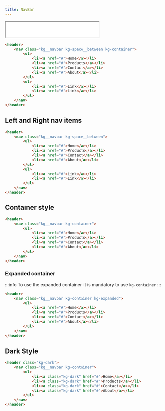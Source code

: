 ```yaml
---
title: NavBar
---
```


<link rel="stylesheet" href="https://cdn.jsdelivr.net/npm/kagaristyle@1.1.5/dist/css/common.min.css"/>


<div class="example">
    <iframe src="/embed/nav.html" class="iframe" height="50px"></iframe>
</div>

```html
<header>
    <nav class="kg__navbar kg-space__between kg-container">
        <ul>
            <li><a href="#">Home</a></li>
            <li><a href="#">Products</a></li>
            <li><a href="#">Contact</a></li>
            <li><a href="#">About</a></li>
        </ul>
        <ul>
            <li><a href="#">Link</a></li>
            <li><a href="#">Link</a></li>
        </ul>
    </nav>
</header>
```

## Left and Right nav items

```html
<header>
    <nav class="kg__navbar kg-space__between">
        <ul>
            <li><a href="#">Home</a></li>
            <li><a href="#">Products</a></li>
            <li><a href="#">Contact</a></li>
            <li><a href="#">About</a></li>
        </ul>
        <ul>
            <li><a href="#">Link</a></li>
            <li><a href="#">Link</a></li>
        </ul>
    </nav>
</header>
```

## Container style

```html
<header>
    <nav class="kg__navbar kg-container">
        <ul>
            <li><a href="#">Home</a></li>
            <li><a href="#">Products</a></li>
            <li><a href="#">Contact</a></li>
            <li><a href="#">About</a></li>
        </ul>
    </nav>
</header>
```

### Expanded container
:::info
 To use the expanded container, it is mandatory to use `kg-container`
:::

```html
<header>
    <nav class="kg__navbar kg-container kg-expanded">
        <ul>
            <li><a href="#">Home</a></li>
            <li><a href="#">Products</a></li>
            <li><a href="#">Contact</a></li>
            <li><a href="#">About</a></li>
        </ul>
    </nav>
</header>
```

## Dark Style

```html
<header class="kg-dark">
    <nav class="kg__navbar kg-container">
        <ul>
            <li><a class="kg-dark" href="#">Home</a></li>
            <li><a class="kg-dark" href="#">Products</a></li>
            <li><a class="kg-dark" href="#">Contact</a></li>
            <li><a class="kg-dark" href="#">About</a></li>
        </ul>
    </nav>
</header>
```